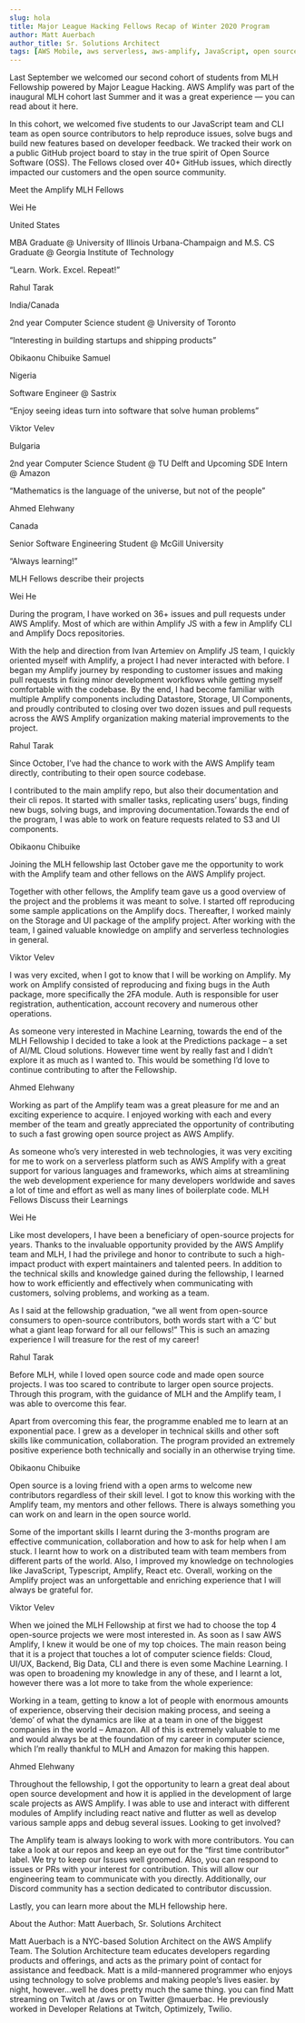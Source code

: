 ```yaml
---
slug: hola
title: Major League Hacking Fellows Recap of Winter 2020 Program
author: Matt Auerbach
author_title: Sr. Solutions Architect
tags: [AWS Mobile, aws serverless, aws-amplify, JavaScript, open source, student internships]
---
```


Last September we welcomed our second cohort of students from MLH Fellowship powered by Major League Hacking. AWS Amplify was part of the inaugural MLH cohort last Summer and it was a great experience — you can read about it here.

In this cohort, we welcomed five students to our JavaScript team and CLI team as open source contributors to help reproduce issues, solve bugs and build new features based on developer feedback. We tracked their work on a public GitHub project board to stay in the true spirit of Open Source Software (OSS). The Fellows closed over 40+ GitHub issues, which directly impacted our customers and the open source community.

<!--truncate-->

Meet the Amplify MLH Fellows

Wei He

United States

MBA Graduate @ University of Illinois Urbana-Champaign and M.S. CS Graduate @ Georgia Institute of Technology

“Learn. Work. Excel. Repeat!”

 

Rahul Tarak

India/Canada

2nd year Computer Science student @ University of Toronto

“Interesting in building startups and shipping products”

 

Obikaonu Chibuike Samuel

Nigeria

Software Engineer @ Sastrix

“Enjoy seeing ideas turn into software that solve human problems”

 

Viktor Velev

Bulgaria

2nd year Computer Science Student @ TU Delft and Upcoming SDE Intern @ Amazon

“Mathematics is the language of the universe, but not of the people”

 

Ahmed Elehwany

Canada

Senior Software Engineering Student @ McGill University

“Always learning!”

 
MLH Fellows describe their projects

Wei He

During the program, I have worked on 36+ issues and pull requests under AWS Amplify. Most of which are within Amplify JS with a few in Amplify CLI and Amplify Docs repositories.

With the help and direction from Ivan Artemiev on Amplify JS team, I quickly oriented myself with Amplify, a project I had never interacted with before. I began my Amplify journey by responding to customer issues and making pull requests in fixing minor development workflows while getting myself comfortable with the codebase. By the end, I had become familiar with multiple Amplify components including Datastore, Storage, UI Components, and proudly contributed to closing over two dozen issues and pull requests across the AWS Amplify organization making material improvements to the project.

Rahul Tarak

Since October, I’ve had the chance to work with the AWS Amplify team directly, contributing to their open source codebase.

I contributed to the main amplify repo, but also their documentation and their cli repos. It started with smaller tasks, replicating users’ bugs, finding new bugs, solving bugs, and improving documentation.Towards the end of the program, I was able to work on feature requests related to S3 and UI components.

Obikaonu Chibuike

Joining the MLH fellowship last October gave me the opportunity to work with the Amplify team and other fellows on the AWS Amplify project.

Together with other fellows, the Amplify team gave us a good overview of the project and the problems it was meant to solve. I started off reproducing some sample applications on the Amplify docs. Thereafter, I worked mainly on the Storage and UI package of the amplify project. After working with the team, I gained valuable knowledge on amplify and serverless technologies in general.

Viktor Velev

I was very excited, when I got to know that I will be working on Amplify. Мy work on Amplify consisted of reproducing and fixing bugs in the Auth package, more specifically the 2FA module. Auth is responsible for user registration, authentication, account recovery and numerous other operations.

As someone very interested in Machine Learning, towards the end of the MLH Fellowship I decided to take a look at the Predictions package – a set of AI/ML Cloud solutions. However time went by really fast and I didn’t explore it as much as I wanted to. This would be something I’d love to continue contributing to after the Fellowship.

Ahmed Elehwany

Working as part of the Amplify team was a great pleasure for me and an exciting experience to acquire. I enjoyed working with each and every member of the team and greatly appreciated the opportunity of contributing to such a fast growing open source project as AWS Amplify.

As someone who’s very interested in web technologies, it was very exciting for me to work on a serverless platform such as AWS Amplify with a great support for various languages and frameworks, which aims at streamlining the web development experience for many developers worldwide and saves a lot of time and effort as well as many lines of boilerplate code.
MLH Fellows Discuss their Learnings 

 

Wei He

Like most developers, I have been a beneficiary of open-source projects for years. Thanks to the invaluable opportunity provided by the AWS Amplify team and MLH, I had the privilege and honor to contribute to such a high-impact product with expert maintainers and talented peers. In addition to the technical skills and knowledge gained during the fellowship, I learned how to work efficiently and effectively when communicating with customers, solving problems, and working as a team.

As I said at the fellowship graduation, “we all went from open-source consumers to open-source contributors, both words start with a ‘C’ but what a giant leap forward for all our fellows!” This is such an amazing experience I will treasure for the rest of my career!

Rahul Tarak

Before MLH, while I loved open source code and made open source projects. I was too scared to contribute to larger open source projects. Through this program, with the guidance of MLH and the Amplify team, I was able to overcome this fear.

Apart from overcoming this fear, the programme enabled me to learn at an exponential pace. I grew as a developer in technical skills and other soft skills like communication, collaboration. The program provided an extremely positive experience both technically and socially in an otherwise trying time.

Obikaonu Chibuike

Open source is a loving friend with a open arms to welcome new contributors regardless of their skill level. I got to know this working with the Amplify team, my mentors and other fellows. There is always something you can work on and learn in the open source world.

Some of the important skills I learnt during the 3-months program are effective communication, collaboration and how to ask for help when I am stuck. I learnt how to work on a distributed team with team members from different parts of the world. Also, I improved my knowledge on technologies like JavaScript, Typescript, Amplify, React etc. Overall, working on the Amplify project was an unforgettable and enriching experience that I will always be grateful for.

Viktor Velev

When we joined the MLH Fellowship at first we had to choose the top 4 open-source projects we were most interested in. As soon as I saw AWS Amplify, I knew it would be one of my top choices. The main reason being that it is a project that touches a lot of computer science fields: Cloud, UI/UX, Backend, Big Data, CLI and there is even some Machine Learning. I was open to broadening my knowledge in any of these, and I learnt a lot, however there was a lot more to take from the whole experience:

Working in a team, getting to know a lot of people with enormous amounts of experience, observing their decision making process, and seeing a ‘demo’ of what the dynamics are like at a team in one of the biggest companies in the world – Amazon. All of this is extremely valuable to me and would always be at the foundation of my career in computer science, which I’m really thankful to MLH and Amazon for making this happen.

Ahmed Elehwany

Throughout the fellowship, I got the opportunity to learn a great deal about open source development and how it is applied in the development of large scale projects as AWS Amplify. I was able to use and interact with different modules of Amplify including react native and flutter as well as develop various sample apps and debug several issues.
Looking to get involved? 

The Amplify team is always looking to work with more contributors. You can take a look at our repos and keep an eye out for the “first time contributor” label. We try to keep our Issues well groomed. Also, you can respond to issues or PRs with your interest for contribution. This will allow our engineering team to communicate with you directly. Additionally, our Discord community has a section dedicated to contributor discussion.

Lastly, you can learn more about the MLH fellowship here.

 

About the Author: Matt Auerbach, Sr. Solutions Architect

Matt Auerbach is a NYC-based Solution Architect on the AWS Amplify Team. The Solution Architecture team educates developers regarding products and offerings, and acts as the primary point of contact for assistance and feedback. Matt is a mild-mannered programmer who enjoys using technology to solve problems and making people’s lives easier. by night, however…well he does pretty much the same thing. you can find Matt streaming on Twitch at /aws or on Twitter @mauerbac. He previously worked in Developer Relations at Twitch, Optimizely, Twilio.

